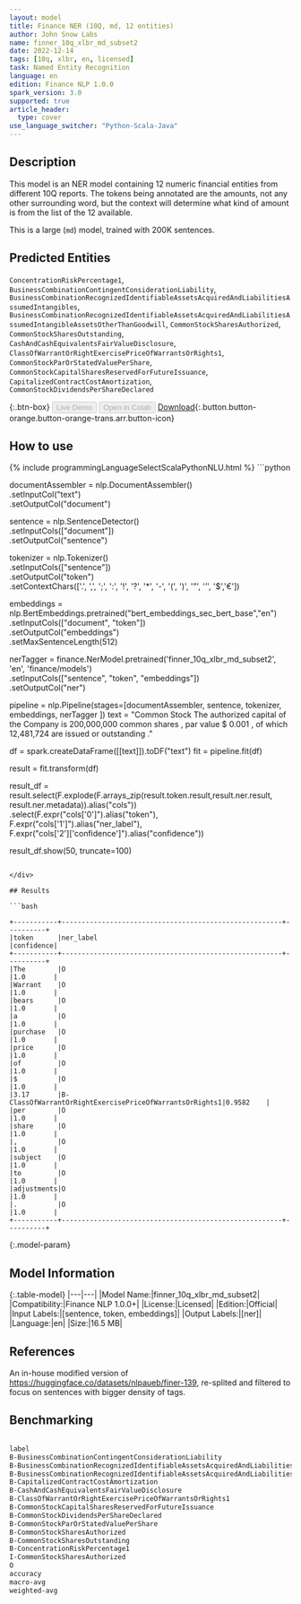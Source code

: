 ```yaml
---
layout: model
title: Finance NER (10Q, md, 12 entities)
author: John Snow Labs
name: finner_10q_xlbr_md_subset2
date: 2022-12-14
tags: [10q, xlbr, en, licensed]
task: Named Entity Recognition
language: en
edition: Finance NLP 1.0.0
spark_version: 3.0
supported: true
article_header:
  type: cover
use_language_switcher: "Python-Scala-Java"
---
```


## Description

This model is an NER model containing 12 numeric financial entities from different 10Q reports. The tokens being annotated are the amounts, not any other surrounding word, but the context will determine what kind of amount is from the list of the 12 available.

This is a large (`md`) model, trained with 200K sentences.

## Predicted Entities

`ConcentrationRiskPercentage1`, `BusinessCombinationContingentConsiderationLiability`, `BusinessCombinationRecognizedIdentifiableAssetsAcquiredAndLiabilitiesAssumedIntangibles`, `BusinessCombinationRecognizedIdentifiableAssetsAcquiredAndLiabilitiesAssumedIntangibleAssetsOtherThanGoodwill`, `CommonStockSharesAuthorized`, `CommonStockSharesOutstanding`, `CashAndCashEquivalentsFairValueDisclosure`, `ClassOfWarrantOrRightExercisePriceOfWarrantsOrRights1`, `CommonStockParOrStatedValuePerShare`, `CommonStockCapitalSharesReservedForFutureIssuance`, `CapitalizedContractCostAmortization`, `CommonStockDividendsPerShareDeclared`

{:.btn-box}
<button class="button button-orange" disabled>Live Demo</button>
<button class="button button-orange" disabled>Open in Colab</button>
[Download](https://s3.amazonaws.com/auxdata.johnsnowlabs.com/finance/models/finner_10q_xlbr_md_subset2_en_1.0.0_3.0_1671036114572.zip){:.button.button-orange.button-orange-trans.arr.button-icon}

## How to use



<div class="tabs-box" markdown="1">
{% include programmingLanguageSelectScalaPythonNLU.html %}
```python
 
documentAssembler = nlp.DocumentAssembler() \
   .setInputCol("text") \
   .setOutputCol("document")

sentence = nlp.SentenceDetector() \
   .setInputCols(["document"]) \
   .setOutputCol("sentence") 

tokenizer = nlp.Tokenizer()\
    .setInputCols(["sentence"])\
    .setOutputCol("token")\
    .setContextChars(['.', ',', ';', ':', '!', '?', '*', '-', '(', ')', '”', '’', '$','€'])

embeddings = nlp.BertEmbeddings.pretrained("bert_embeddings_sec_bert_base","en") \
  .setInputCols(["document", "token"]) \
  .setOutputCol("embeddings")\
  .setMaxSentenceLength(512)

nerTagger = finance.NerModel.pretrained('finner_10q_xlbr_md_subset2', 'en', 'finance/models')\
   .setInputCols(["sentence", "token", "embeddings"])\
   .setOutputCol("ner")
              
pipeline = nlp.Pipeline(stages=[documentAssembler,
                            sentence,
                            tokenizer,
                            embeddings,
                            nerTagger
                                ])
text = "Common Stock The authorized capital of the Company is 200,000,000 common shares , par value $ 0.001 , of which 12,481,724 are issued or outstanding ."

df = spark.createDataFrame([[text]]).toDF("text")
fit = pipeline.fit(df)

result = fit.transform(df)

result_df = result.select(F.explode(F.arrays_zip(result.token.result,result.ner.result, result.ner.metadata)).alias("cols"))\
.select(F.expr("cols['0']").alias("token"),\
      F.expr("cols['1']").alias("ner_label"),\
      F.expr("cols['2']['confidence']").alias("confidence"))

result_df.show(50, truncate=100)
```

</div>

## Results

```bash

+-----------+-------------------------------------------------------+----------+
|token      |ner_label                                              |confidence|
+-----------+-------------------------------------------------------+----------+
|The        |O                                                      |1.0       |
|Warrant    |O                                                      |1.0       |
|bears      |O                                                      |1.0       |
|a          |O                                                      |1.0       |
|purchase   |O                                                      |1.0       |
|price      |O                                                      |1.0       |
|of         |O                                                      |1.0       |
|$          |O                                                      |1.0       |
|3.17       |B-ClassOfWarrantOrRightExercisePriceOfWarrantsOrRights1|0.9582    |
|per        |O                                                      |1.0       |
|share      |O                                                      |1.0       |
|,          |O                                                      |1.0       |
|subject    |O                                                      |1.0       |
|to         |O                                                      |1.0       |
|adjustments|O                                                      |1.0       |
|.          |O                                                      |1.0       |
+-----------+-------------------------------------------------------+----------+

```

{:.model-param}
## Model Information

{:.table-model}
|---|---|
|Model Name:|finner_10q_xlbr_md_subset2|
|Compatibility:|Finance NLP 1.0.0+|
|License:|Licensed|
|Edition:|Official|
|Input Labels:|[sentence, token, embeddings]|
|Output Labels:|[ner]|
|Language:|en|
|Size:|16.5 MB|

## References

An in-house modified version of https://huggingface.co/datasets/nlpaueb/finer-139, re-splited and filtered to focus on sentences with bigger density of tags.

## Benchmarking

```bash

label                                                                                                               precision    recall  f1-score   support
B-BusinessCombinationContingentConsiderationLiability                                                               0.9127    0.9914    0.9504       232
B-BusinessCombinationRecognizedIdentifiableAssetsAcquiredAndLiabilitiesAssumedIntangibleAssetsOtherThanGoodwill     0.7333    0.8148    0.7719        81
B-BusinessCombinationRecognizedIdentifiableAssetsAcquiredAndLiabilitiesAssumedIntangibles                           0.7907    0.6182    0.6939        55
B-CapitalizedContractCostAmortization                                                                               0.9829    1.0000    0.9914       230
B-CashAndCashEquivalentsFairValueDisclosure                                                                         1.0000    0.9920    0.9960       250
B-ClassOfWarrantOrRightExercisePriceOfWarrantsOrRights1                                                             0.9873    1.0000    0.9936       156
B-CommonStockCapitalSharesReservedForFutureIssuance                                                                 0.9353    0.9938    0.9636       160
B-CommonStockDividendsPerShareDeclared                                                                              0.9651    1.0000    0.9822       332
B-CommonStockParOrStatedValuePerShare                                                                               0.9766    0.9709    0.9738       172
B-CommonStockSharesAuthorized                                                                                       0.9817    0.9583    0.9699       168
B-CommonStockSharesOutstanding                                                                                      0.9796    0.9172    0.9474       157
B-ConcentrationRiskPercentage1                                                                                      0.9945    0.9899    0.9922      1091
I-CommonStockSharesAuthorized                                                                                       0.0000    0.0000    0.0000         3
O                                                                                                                   0.9995    0.9992    0.9993     76729
accuracy                                                                                                                -          -    0.9982     79816
macro-avg                                                                                                           0.8742    0.8747    0.8733     79816
weighted-avg                                                                                                        0.9982    0.9982    0.9982     79816

```